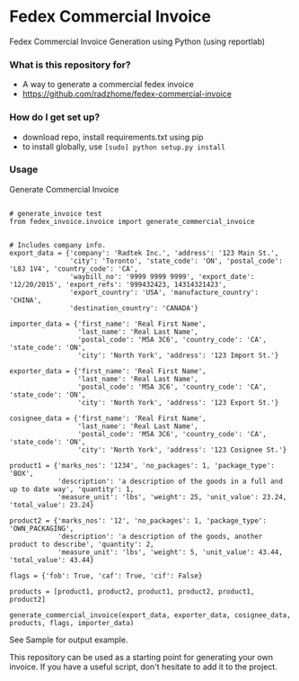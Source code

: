 # Fedex Commercial Invoice #

Fedex Commercial Invoice Generation using Python (using reportlab)

### What is this repository for? ###

* A way to generate a commercial fedex invoice
* https://github.com/radzhome/fedex-commercial-invoice

### How do I get set up? ###

* download repo, install requirements.txt using pip
* to install globally, use `[sudo] python setup.py install`

### Usage ###

Generate Commercial Invoice
<pre><code>
# generate_invoice test
from fedex_invoice.invoice import generate_commercial_invoice


# Includes company info.
export_data = {'company': 'Radtek Inc.', 'address': '123 Main St.',
               'city': 'Toronto', 'state_code': 'ON', 'postal_code': 'L8J 1V4', 'country_code': 'CA',
               'waybill_no': '9999 9999 9999', 'export_date': '12/20/2015', 'export_refs': '999432423, 14314321423',
               'export_country': 'USA', 'manufacture_country': 'CHINA',
               'destination_country': 'CANADA'}

importer_data = {'first_name': 'Real First Name',
                 'last_name': 'Real Last Name',
                 'postal_code': 'M5A 3C6', 'country_code': 'CA', 'state_code': 'ON',
                 'city': 'North York', 'address': '123 Import St.'}

exporter_data = {'first_name': 'Real First Name',
                 'last_name': 'Real Last Name',
                 'postal_code': 'M5A 3C6', 'country_code': 'CA', 'state_code': 'ON',
                 'city': 'North York', 'address': '123 Export St.'}

cosignee_data = {'first_name': 'Real First Name',
                 'last_name': 'Real Last Name',
                 'postal_code': 'M5A 3C6', 'country_code': 'CA', 'state_code': 'ON',
                 'city': 'North York', 'address': '123 Cosignee St.'}

product1 = {'marks_nos': '1234', 'no_packages': 1, 'package_type': 'BOX',
            'description': 'a description of the goods in a full and up to date way', 'quantity': 1,
            'measure_unit': 'lbs', 'weight': 25, 'unit_value': 23.24, 'total_value': 23.24}

product2 = {'marks_nos': '12', 'no_packages': 1, 'package_type': 'OWN_PACKAGING',
            'description': 'a description of the goods, another product to describe', 'quantity': 2,
            'measure_unit': 'lbs', 'weight': 5, 'unit_value': 43.44, 'total_value': 43.44}

flags = {'fob': True, 'caf': True, 'cif': False}

products = [product1, product2, product1, product2, product1, product2]

generate_commercial_invoice(export_data, exporter_data, cosignee_data, products, flags, importer_data)
</code></pre>
See Sample for output example.


This repository can be used as a starting point for generating your own invoice. If you have a useful script, don't
hesitate to add it to the project.
